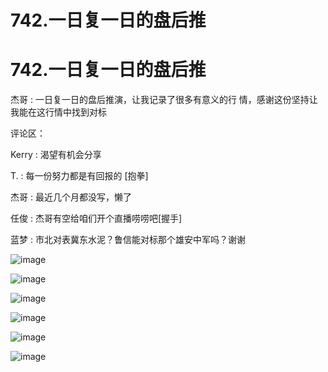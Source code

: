 # 742.一日复一日的盘后推

# 742.一日复一日的盘后推

杰哥 : 一日复一日的盘后推演，让我记录了很多有意义的行 情，感谢这份坚持让我能在这行情中找到对标

评论区：

Kerry : 渴望有机会分享

T. : 每一份努力都是有回报的 [抱拳]

杰哥 : 最近几个月都没写，懒了

任俊 : 杰哥有空给咱们开个直播唠唠吧[握手]

蓝梦 : 市北对表冀东水泥？鲁信能对标那个雄安中军吗？谢谢

![image](img/Image_254.png)

![image](img/Image_255.png)

![image](img/Image_256.png)

![image](img/Image_257.png)

![image](img/Image_258.png)

![image](img/Image_259.png)